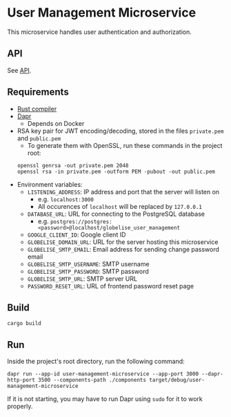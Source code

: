 # User Management Microservice

This microservice handles user authentication and authorization.

## API

See [API](API.md).

## Requirements

- [Rust compiler](https://www.rust-lang.org/tools/install)
- [Dapr](https://docs.dapr.io/getting-started/)
  - Depends on Docker
- RSA key pair for JWT encoding/decoding, stored in the files `private.pem` and `public.pem`
  - To generate them with OpenSSL, run these commands in the project root:
  ```
  openssl genrsa -out private.pem 2048
  openssl rsa -in private.pem -outform PEM -pubout -out public.pem
  ```
- Environment variables:
  - `LISTENING_ADDRESS`: IP address and port that the server will listen on
    - e.g. `localhost:3000`
    - All occurences of `localhost` will be replaced by `127.0.0.1`
  - `DATABASE_URL`: URL for connecting to the PostgreSQL database
    - e.g. `postgres://postgres:<password>@localhost/globelise_user_management`
  - `GOOGLE_CLIENT_ID`: Google client ID
  - `GLOBELISE_DOMAIN_URL`: URL for the server hosting this microservice
  - `GLOBELISE_SMTP_EMAIL`: Email address for sending change password email
  - `GLOBELISE_SMTP_USERNAME`: SMTP username
  - `GLOBELISE_SMTP_PASSWORD`: SMTP password
  - `GLOBELISE_SMTP_URL`: SMTP server URL
  - `PASSWORD_RESET_URL`: URL of frontend password reset page

## Build

```
cargo build
```

## Run

Inside the project's root directory, run the following command:

```
dapr run --app-id user-management-microservice --app-port 3000 --dapr-http-port 3500 --components-path ./components target/debug/user-management-microservice
```

If it is not starting, you may have to run Dapr using `sudo` for it to work properly.

